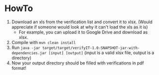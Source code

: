 # HowTo
1. Download an xls from the verification list and convert it to xlsx. (Would appreciate if someone would look at why it can't load the xls as it is)
    * For example, you can upload it to Google Drive and download as xlsx.
2. Compile with `mvn clean install`
3. Run `java -jar target/target/verifyIT-1.0-SNAPSHOT-jar-with-dependencies.jar [input] [output]` (input is a valid xlsx file, output is a directory)
4. Now your output directory should be filled with verifications in pdf format!